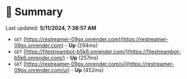 # 📖 Summary
Last updated: **5/11/2024, 7:38:57 AM**

- `GET` [https://restreamer-09gx.onrender.com](https://restreamer-09gx.onrender.com) - **Up** (294ms)
- `GET` [https://filestreambot-b5k6.onrender.com/](https://filestreambot-b5k6.onrender.com/) - **Up** (257ms)
- `GET` [https://restreamer-09gx.onrender.com/ui](https://restreamer-09gx.onrender.com/ui) - **Up** (452ms)

